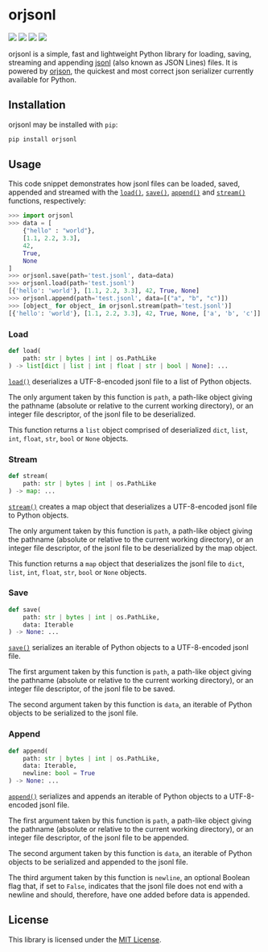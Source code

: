 # orjsonl

<a href="https://pypi.org/project/orjsonl/" alt="PyPI Version"><img src="https://img.shields.io/pypi/v/orjsonl"></a> <a href="https://github.com/umarbutler/orjsonl/actions/workflows/ci.yml" alt="Build Status"><img src="https://img.shields.io/github/workflow/status/umarbutler/orjsonl/ci"></a> <a href="https://app.codecov.io/gh/umarbutler/orjsonl" alt="Code Coverage"><img src="https://img.shields.io/codecov/c/github/umarbutler/orjsonl"></a> <a href="https://pypistats.org/packages/orjsonl" alt="Downloads"><img src="https://img.shields.io/pypi/dm/orjsonl"></a>

orjsonl is a simple, fast and lightweight Python library for loading, saving, streaming and appending [jsonl](https://jsonlines.org/) (also known as JSON Lines) files. It is powered by [orjson](https://github.com/ijl/orjson), the quickest and most correct json serializer currently available for Python.

## Installation

orjsonl may be installed with `pip`:

```bash
pip install orjsonl
```

## Usage

This code snippet demonstrates how jsonl files can be loaded, saved, appended and streamed with the [`load()`](#load), [`save()`](#save), [`append()`](#append) and [`stream()`](#stream) functions, respectively:

```python
>>> import orjsonl
>>> data = [
    {"hello" : "world"},
    [1.1, 2.2, 3.3],
    42,
    True,
    None
]
>>> orjsonl.save(path='test.jsonl', data=data)
>>> orjsonl.load(path='test.jsonl')
[{'hello': 'world'}, [1.1, 2.2, 3.3], 42, True, None]
>>> orjsonl.append(path='test.jsonl', data=[("a", "b", "c")])
>>> [object_ for object_ in orjsonl.stream(path='test.jsonl')]
[{'hello': 'world'}, [1.1, 2.2, 3.3], 42, True, None, ['a', 'b', 'c']]
```

### Load

```python
def load(
    path: str | bytes | int | os.PathLike
) -> list[dict | list | int | float | str | bool | None]: ...
```

[`load()`](#load) deserializes a UTF-8-encoded jsonl file to a list of Python objects.

The only argument taken by this function is `path`, a path-like object giving the pathname (absolute or relative to the current working directory), or an integer file descriptor, of the jsonl file to be deserialized.

This function returns a `list` object comprised of deserialized `dict`, `list`, `int`, `float`, `str`, `bool` or `None` objects.

### Stream

```python
def stream(
    path: str | bytes | int | os.PathLike
) -> map: ...
```

[`stream()`](#stream) creates a map object that deserializes a UTF-8-encoded jsonl file to Python objects.

The only argument taken by this function is `path`, a path-like object giving the pathname (absolute or relative to the current working directory), or an integer file descriptor, of the jsonl file to be deserialized by the map object.

This function returns a `map` object that deserializes the jsonl file to `dict`, `list`, `int`, `float`, `str`, `bool` or `None` objects.

### Save

```python
def save(
    path: str | bytes | int | os.PathLike,
    data: Iterable
) -> None: ...
```

[`save()`](#save) serializes an iterable of Python objects to a UTF-8-encoded jsonl file.

The first argument taken by this function is `path`, a path-like object giving the pathname (absolute or relative to the current working directory), or an integer file descriptor, of the jsonl file to be saved.

The second argument taken by this function is `data`, an iterable of Python objects to be serialized to the jsonl file.

### Append

```python
def append(
    path: str | bytes | int | os.PathLike,
    data: Iterable,
    newline: bool = True
) -> None: ...
```

[`append()`](#append) serializes and appends an iterable of Python objects to a UTF-8-encoded jsonl file.

The first argument taken by this function is `path`, a path-like object giving the pathname (absolute or relative to the current working directory), or an integer file descriptor, of the jsonl file to be appended.

The second argument taken by this function is `data`, an iterable of Python objects to be serialized and appended to the jsonl file.

The third argument taken by this function is `newline`, an optional Boolean flag that, if set to `False`, indicates that the jsonl file does not end with a newline and should, therefore, have one added before data is appended.

## License

This library is licensed under the [MIT License](https://github.com/umarbutler/orjsonl/blob/main/LICENSE).
